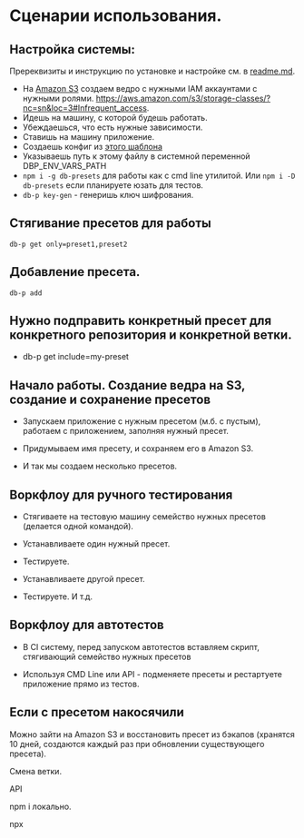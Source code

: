 # Сценарии использования.

## Настройка системы:

Пререквизиты и инструкцию по установке и настройке см. в [readme.md](../readme.md).

* На [Amazon S3](https://aws.amazon.com/s3/) создаем ведро с нужными IAM аккаунтами с нужными ролями.
https://aws.amazon.com/s3/storage-classes/?nc=sn&loc=3#Infrequent_access.
* Идешь на машину, с которой будешь работать.
* Убеждаешься, что есть нужные зависимости.
* Ставишь на машину приложение.
* Создаешь конфиг из [этого шаблона](https://github.com/Dzenly/db-presets/blob/master/cfg/cfg-template.js)
* Указываешь путь к этому файлу в системной переменной DBP_ENV_VARS_PATH
* `npm i -g db-presets` для работы как с cmd line утилитой. Или `npm i -D db-presets` если планируете юзать для тестов.
* `db-p key-gen` - генеришь ключ шифрования.

## Стягивание пресетов для работы

`db-p get only=preset1,preset2`

## Добавление пресета.

`db-p add ` 

## Нужно подправить конкретный пресет для конкретного репозитория и конкретной ветки.

* db-p get include=my-preset



## Начало работы. Создание ведра на S3, создание и сохранение пресетов



* Запускаем приложение с нужным пресетом (м.б. с пустым), работаем с приложением, заполняя нужный пресет.

* Придумываем имя пресету, и сохраняем его в Amazon S3.

* И так мы создаем несколько пресетов.

## Воркфлоу для ручного тестирования

* Стягиваете на тестовую машину семейство нужных пресетов (делается одной командой).

* Устанавливаете один нужный пресет.

* Тестируете.

* Устанавливаете другой пресет.

* Тестируете. И т.д.

## Воркфлоу для автотестов

* В CI систему, перед запуском автотестов вставляем скрипт, стягивающий семейство нужных пресетов 

* Используя CMD Line или API - подменяете пресеты и рестартуете приложение прямо из тестов.

## Если с пресетом накосячили

Можно зайти на Amazon S3 и восстановить пресет из бэкапов
(хранятся 10 дней, создаются каждый раз при обновлении существующего пресета).


Смена ветки.


API

npm i локально.

npx

